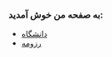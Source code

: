 ### به صفحه من خوش آمدید:
- [دانشگاه](https://github.com/mhimhdi3/PNU_3993_AR)
- [رزومه](https://mhimhdi3.github.io/Resume1/index.html)
